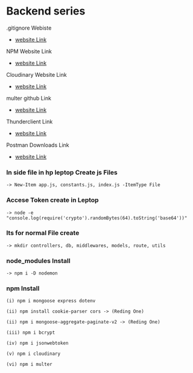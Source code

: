 # Backend series

.gitignore Webiste

- [website Link](https://mrkandreev.name/snippets/gitignore-generator/#Node)

NPM Website Link

- [website Link](https://www.npmjs.com/)

Cloudinary Website Link

- [website Link](https://www.npmjs.com/)

multer github Link

- [website Link](https://github.com/expressjs/multer)

Thunderclient Link

- [website Link](https://www.thunderclient.com/)

Postman Downloads Link

- [website Link](https://www.postman.com/downloads/)

### In side file in hp leptop Create js Files

```
-> New-Item app.js, constants.js, index.js -ItemType File

```

### Accese Token create in Leptop

```
-> node -e "console.log(require('crypto').randomBytes(64).toString('base64'))"

```

### Its for normal File create

```
-> mkdir controllers, db, middlewares, models, route, utils

```

### node_modules Install

```
-> npm i -D nodemon
```

### npm Install

```
(i) npm i mongoose express dotenv

(ii) npm install cookie-parser cors -> (Reding One)

(ii) npm i mongoose-aggregate-paginate-v2 -> (Reding One)

(iii) npm i bcrypt

(iv) npm i jsonwebtoken

(v) npm i cloudinary

(vi) npm i multer

```
